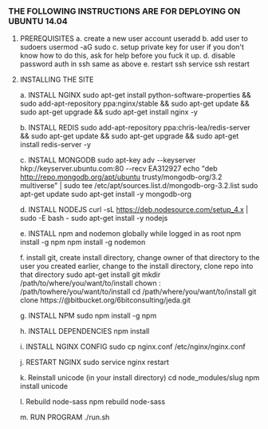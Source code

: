 ### THE FOLLOWING INSTRUCTIONS ARE FOR DEPLOYING ON UBUNTU 14.04


1. PREREQUISITES
	a. create a new user account
		useradd <name of user here>
	b. add user to sudoers
		usermod -aG sudo <name of user here>
	c. setup private key for user
		if you don't know how to do this, ask for help before you fuck it up.
	d. disable password auth in ssh
		same as above
	e. restart ssh
		service ssh restart


	
2. INSTALLING THE SITE

	a. INSTALL NGINX
		sudo apt-get install python-software-properties && sudo add-apt-repository ppa:nginx/stable && sudo apt-get update && sudo apt-get upgrade && sudo apt-get install nginx -y

	b. INSTALL REDIS
		sudo add-apt-repository ppa:chris-lea/redis-server && sudo apt-get update && sudo apt-get upgrade && sudo apt-get install redis-server -y

	c. INSTALL MONGODB
		sudo apt-key adv --keyserver hkp://keyserver.ubuntu.com:80 --recv EA312927
		echo "deb http://repo.mongodb.org/apt/ubuntu trusty/mongodb-org/3.2 multiverse" | sudo tee /etc/apt/sources.list.d/mongodb-org-3.2.list
		sudo apt-get update
		sudo apt-get install -y mongodb-org

	d. INSTALL NODEJS
		curl -sL https://deb.nodesource.com/setup_4.x | sudo -E bash -
		sudo apt-get install -y nodejs
		
	e. INSTALL npm and nodemon globally while logged in as root
		npm install -g npm
		npm install -g nodemon
		
	f. install git, create install directory, change owner of that directory to the user you created earlier, change to the install directory, clone repo into that directory
		sudo apt-get install git
		mkdir /path/to/where/you/want/to/install
		chown <name of user here>:<name of user here> /path/towhere/you/want/to/install
		cd /path/where/you/want/to/install
		git clone https://<your user name here>@bitbucket.org/6bitconsulting/jeda.git

	g. INSTALL NPM
		sudo npm install -g npm

	h. INSTALL DEPENDENCIES
		npm install
		
	i. INSTALL NGINX CONFIG
		sudo cp nginx.conf /etc/nginx/nginx.conf

	j. RESTART NGINX
		sudo service nginx restart
		
	k. Reinstall unicode (in your install directory)
		cd node_modules/slug
		npm install unicode
	
	l. Rebuild node-sass
		npm rebuild node-sass

	m. RUN PROGRAM
		./run.sh

		